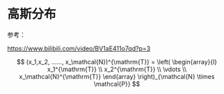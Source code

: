 # 高斯分布

参考：

https://www.bilibili.com/video/BV1aE411o7qd?p=3


$$
(x_1,x_2, ……, x_\mathcal{N})^{\mathrm{T}} = 
\left( 
\begin{array}{l} 
x_1^{\mathrm{T}} \\
x_2^{\mathrm{T}} \\
\vdots \\
x_\mathcal{N}^{\mathrm{T}}
\end{array}
\right)_{\mathcal{N} \times \mathcal{P}}
$$


